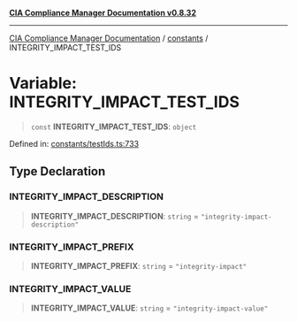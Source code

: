 [**CIA Compliance Manager Documentation v0.8.32**](../../README.md)

***

[CIA Compliance Manager Documentation](../../modules.md) / [constants](../README.md) / INTEGRITY\_IMPACT\_TEST\_IDS

# Variable: INTEGRITY\_IMPACT\_TEST\_IDS

> `const` **INTEGRITY\_IMPACT\_TEST\_IDS**: `object`

Defined in: [constants/testIds.ts:733](https://github.com/Hack23/cia-compliance-manager/blob/0dc9a11e510cc2f2986e7debe532892627f2b00f/src/constants/testIds.ts#L733)

## Type Declaration

### INTEGRITY\_IMPACT\_DESCRIPTION

> **INTEGRITY\_IMPACT\_DESCRIPTION**: `string` = `"integrity-impact-description"`

### INTEGRITY\_IMPACT\_PREFIX

> **INTEGRITY\_IMPACT\_PREFIX**: `string` = `"integrity-impact"`

### INTEGRITY\_IMPACT\_VALUE

> **INTEGRITY\_IMPACT\_VALUE**: `string` = `"integrity-impact-value"`
